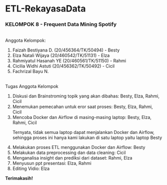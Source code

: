 # ETL-RekayasaData

### **KELOMPOK 8 - Frequent Data Mining Spotify**
<br> Anggota Kelompok:
<ol> 
  <li> Faizah Bestiyana D. (20/456364/TK/50494) - Besty </li>
  <li> Elza Natali Wijaya (20/460542/TK/51131) - Elza </li>
  <li> Rahmiyatul Hasanah YE (20/460561/TK/51150) - Rahmi </li>
  <li> Cicilia Widhi Astuti (20/456362/TK/50492) - Cicil </li>
  <li> Fachrizal Bayu N. </li>
</ol>

<br> Tugas Anggota Kelompok
<ol>
  <li> Diskusi dan Brainstroming topik yang akan dibahas: Besty, Elza, Rahmi, Cicil </li>
  <li> Menemukan pemecahan untuk eror saat proses: Besty, Elza, Rahmi, Cicil </li>
  <li> Mencoba Docker dan Airflow di masing-masing laptop: Besty, Elza, Rahmi, Cicil </li>
      <p> Ternyata, tidak semua laptop dapat menjalankan Docker dan Airflow, sehingga proses ini hanya kami lakukan di satu laptop yaitu laptop Besty</p>
  <li> Melakukan proses ETL menggunakan Docker dan Airflow: Besty </li>
  <li> Melakukan data preprocessing dan data cleaning: Cicil </li>
  <li> Menganalisa insight dan prediksi dari dataset: Rahmi, Elza </li>
  <li> Menyusun ppt presentasi: Elza, Rahmi </li>
  <li> Editing Vidio: Elza </li>
  </ol>
</ol>

**Terimakasih!**
